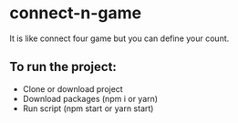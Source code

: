 # connect-n-game

It is like connect four game but you can define your count.

## To run the project:

- Clone or download project
- Download packages (npm i or yarn)
- Run script (npm start or yarn start)
